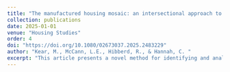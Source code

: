 ```yaml
---
title: "The manufactured housing mosaic: an intersectional approach to measuring social vulnerability"
collection: publications
date: 2025-01-01
venue: "Housing Studies"
order: 4
doi: "https://doi.org/10.1080/02673037.2025.2483229"
author: "Kear, M., McCann, L.E., Hibberd, R., & Hannah, C. "
excerpt: "This article presents a novel method for identifying and analysing the diverse pathways through which housing type is linked to social vulnerability. We use manufactured housing (MH) to challenge extant homogenizing, damage-centred narratives, and apply a novel method for identifying and mapping distinct housing-linked vulnerability profiles. This mixed methods approach applies logistic principal component analysis (LPCA) to census microdata for 1094 MH households in Pima County, Arizona, revealing four distinct household profiles with overlapping constellations of vulnerability drivers. These profiles are then validated using a combination of statistical methods and qualitative data. Interviews with 72 MH residents are used to provide concrete illustrations of the abstract vulnerability profiles identified by LPCA. Each profile is mapped at the census block group (CBG) level to gain insights into their respective geographies. We find that MH households, even among the vulnerable, are highly differentiated, with unique relationships to various vulnerability-linked processes, and distinct geographies and potential relationships to hazards and other risks. We conclude by elaborating possible policy implications of these findings."
---
```

